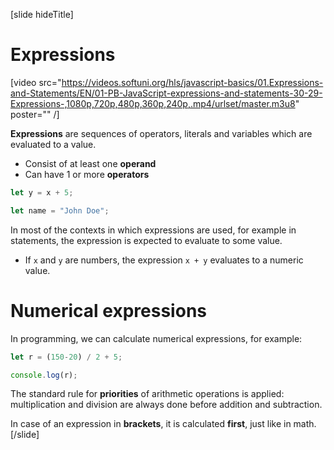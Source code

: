 
[slide hideTitle]
# Expressions

[video src="https://videos.softuni.org/hls/javascript-basics/01.Expressions-and-Statements/EN/01-PB-JavaScript-expressions-and-statements-30-29-Expressions-,1080p,720p,480p,360p,240p,.mp4/urlset/master.m3u8" poster="" /]

**Expressions** are sequences of operators, literals and variables which are evaluated to a value.
  * Consist of at least one **operand**
  * Can have 1 or more **operators**

```js
let y = x + 5;
```
```js
let name = "John Doe";
```
In most of the contexts in which expressions are used, for example in statements, the expression is expected to evaluate to some value. 
* If `x` and `y` are numbers, the expression `x + y` evaluates to a numeric value. 

# Numerical expressions
In programming, we can calculate numerical expressions, for example:
```js live
let r = (150-20) / 2 + 5;

console.log(r);
```
The standard rule for **priorities** of arithmetic operations is applied: multiplication and division are always done before addition and subtraction. 

In case of an expression in **brackets**, it is calculated **first**, just like in math.
[/slide]

